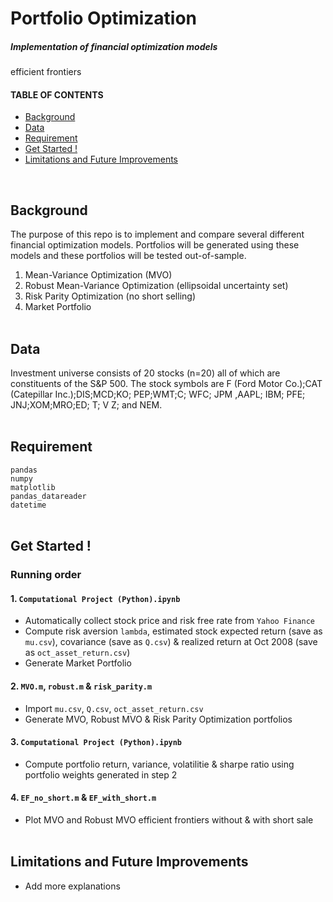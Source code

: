 # Portfolio Optimization 

##### Implementation of financial optimization models
efficient frontiers
</br>

#### TABLE OF CONTENTS 
- [Background](#background) 
- [Data](#data) 
- [Requirement](#requirement)
- [Get Started !](#Get-Started-!)
- [Limitations and Future Improvements](#Limitations-and-Future-Improvements)
 <br/>

## Background
 
The purpose of this repo is to implement and compare several different financial optimization models. 
Portfolios will be generated using these models and these portfolios will be tested out-of-sample. 
1. Mean-Variance Optimization (MVO)
2. Robust Mean-Variance Optimization (ellipsoidal uncertainty set)
3. Risk Parity Optimization (no short selling)
4. Market Portfolio
</br> </br> 

 
## Data
Investment universe consists of 20 stocks (n=20) all of which are constituents of the S&P 500. The stock symbols are
F (Ford Motor Co.);CAT (Catepillar Inc.);DIS;MCD;KO; PEP;WMT;C; WFC; JPM ,AAPL; IBM; PFE; JNJ;XOM;MRO;ED; T; V Z; and NEM.
</br> </br>  
 
 
## Requirement
`pandas` </br>
`numpy` </br>
`matplotlib` </br>
`pandas_datareader` </br>
`datetime`
</br> </br> 
 
 
## Get Started !

### Running order  

#### 1. `Computational Project (Python).ipynb`
- Automatically collect stock price and risk free rate from `Yahoo Finance`
- Compute risk aversion `lambda`, estimated stock expected return (save as `mu.csv`), covariance (save as `Q.csv`) & realized return at Oct 2008 (save as `oct_asset_return.csv`)
- Generate Market Portfolio 


#### 2.	`MVO.m`, `robust.m` & `risk_parity.m`
- Import  `mu.csv`, `Q.csv`, `oct_asset_return.csv`
- Generate MVO, Robust MVO & Risk Parity Optimization portfolios 


#### 3.	`Computational Project (Python).ipynb`
- Compute portfolio return, variance, volatilitie & sharpe ratio using portfolio weights generated in step 2
 
 
#### 4.	`EF_no_short.m` & `EF_with_short.m`
- Plot MVO and Robust MVO efficient frontiers without & with short sale
</br></br>

## Limitations and Future Improvements
- Add more explanations  
